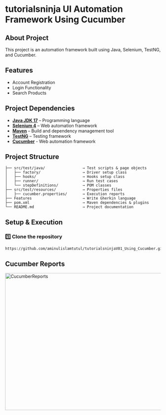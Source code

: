 # **tutorialsninja UI Automation Framework Using Cucumber**
## About Project
This project is an automation framework built using Java, Selenium, TestNG, and Cucumber.
## Features
- Account Registration
- Login Functionality
- Search Products
## Project Dependencies
- [**Java JDK 17**](https://www.oracle.com/java/technologies/javase/jdk17-archive-downloads.html) – Programming language
- [**Selenium 4**](https://www.selenium.dev/) – Web automation framework
- [**Maven**](https://maven.apache.org/) – Build and dependency management tool
- [**TestNG**](https://testng.org/) – Testing framework
- [**Cucumber**](https://cucumber.io/) - Web automation framework
## Project Structure
```
├── src/test/java/                 → Test scripts & page objects
│   ├── factory/                   → Driver setup class
│   ├── hooks/                     → Hooks setup class
│   ├── runner/                    → Run test cases
│   └── stepDefinitions/           → POM classes
├── src/test/resources/            → Properties files
│   ├── cucumber.properties/       → Execution reports
├── Features                       → Write Gherkin language
├── pom.xml                        → Maven dependencies & plugins                     
└── README.md                      → Project documentation
```
##  Setup & Execution
### 1️⃣ Clone the repository
```
https://github.com/aminulislamtutul/tutorialsninjaV01_Using_Cucumber.git
```
## Cucumber Reports
<img width="949" height="444" alt="CucumberReports" src="https://github.com/user-attachments/assets/173d7512-a810-4036-97cb-e5014619af31" />

